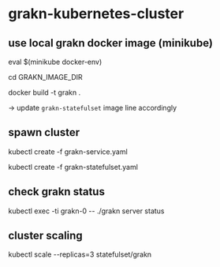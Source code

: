# grakn-kubernetes-cluster

## use local grakn docker image (minikube)
eval $(minikube docker-env)

cd GRAKN_IMAGE_DIR

docker build -t grakn .

-> update `grakn-statefulset` image line accordingly

## spawn cluster
kubectl create -f grakn-service.yaml

kubectl create -f grakn-statefulset.yaml

## check grakn status
kubectl exec -ti grakn-0 -- ./grakn server status

## cluster scaling
kubectl scale --replicas=3 statefulset/grakn
